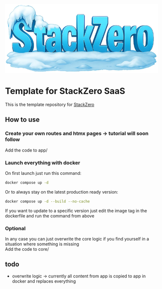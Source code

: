 ![StackZero Frozen Icon](stackzero.png)
# Template for StackZero SaaS
This is the template repository for [StackZero](https://github.com/RobertFent/StackZero)

## How to use
### Create your own routes and htmx pages -> tutorial will soon follow
Add the code to app/
### Launch everything with docker
On first launch just run this command:
```bash
docker compose up -d 
```
Or to always stay on the latest production ready version:
```bash
docker compose up -d --build --no-cache
```
If you want to update to a specific version just edit the image tag in the dockerfile and run the command from above

### Optional
In any case you can just overwrite the core logic if you find yourself in a situation where something is missing<br>
Add the code to core/

## todo
- overwrite logic -> currently all content from app is copied to app in docker and replaces everything